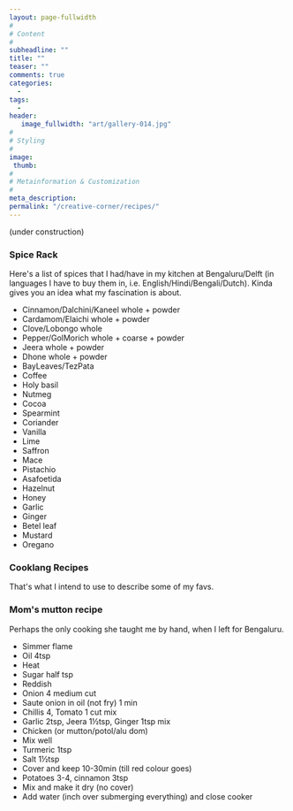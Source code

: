 ```yaml
---
layout: page-fullwidth
#
# Content
#
subheadline: ""
title: ""
teaser: ""
comments: true
categories:
  -
tags:
  -
header:
   image_fullwidth: "art/gallery-014.jpg"
#
# Styling
#
image:
 thumb:
#
# Metainformation & Customization
#
meta_description:
permalink: "/creative-corner/recipes/"
---
```



(under construction)

### Spice Rack

Here's a list of spices that I had/have in my kitchen at Bengaluru/Delft (in languages I have to buy them in, i.e. English/Hindi/Bengali/Dutch).
Kinda gives you an idea what my fascination is about.
* Cinnamon/Dalchini/Kaneel whole + powder
* Cardamom/Elaichi whole + powder
* Clove/Lobongo whole
* Pepper/GolMorich whole + coarse + powder
* Jeera whole + powder
* Dhone whole + powder
* BayLeaves/TezPata
* Coffee
* Holy basil
* Nutmeg
* Cocoa
* Spearmint
* Coriander
* Vanilla
* Lime
* Saffron
* Mace
* Pistachio
* Asafoetida
* Hazelnut
* Honey
* Garlic
* Ginger
* Betel leaf
* Mustard
* Oregano

### Cooklang Recipes

That's what I intend to use to describe some of my favs.

### Mom's mutton recipe

Perhaps the only cooking she taught me by hand, when I left for Bengaluru.
- Simmer flame
- Oil 4tsp
- Heat
- Sugar half tsp
- Reddish
- Onion 4 medium cut
- Saute onion in oil (not fry) 1 min
- Chillis 4, Tomato 1 cut mix
- Garlic 2tsp, Jeera 1½tsp, Ginger 1tsp mix
- Chicken (or mutton/potol/alu dom)
- Mix well
- Turmeric 1tsp
- Salt 1½tsp
- Cover and keep 10-30min (till red colour goes)
- Potatoes 3-4, cinnamon 3tsp
- Mix and make it dry (no cover)
- Add water (inch over submerging everything) and close cooker




